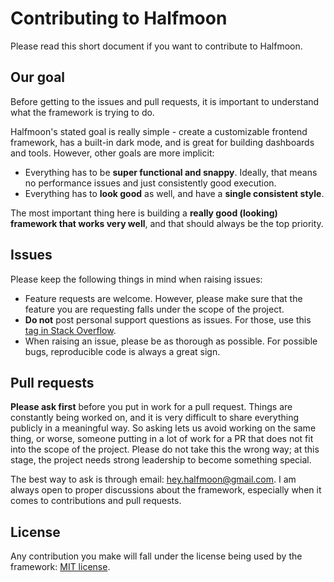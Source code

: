 # Contributing to Halfmoon

Please read this short document if you want to contribute to Halfmoon.

## Our goal

Before getting to the issues and pull requests, it is important to understand what the framework is trying to do.

Halfmoon's stated goal is really simple - create a customizable frontend framework, has a built-in dark mode, and is great for building dashboards and tools. However, other goals are more implicit:

- Everything has to be **super functional and snappy**. Ideally, that means no performance issues and just consistently good execution. 
- Everything has to **look good** as well, and have a **single consistent style**.

The most important thing here is building a **really good (looking) framework that works very well**, and that should always be the top priority.

## Issues

Please keep the following things in mind when raising issues:

- Feature requests are welcome. However, please make sure that the feature you are requesting falls under the scope of the project.
-  **Do not** post personal support questions as issues. For those, use this [tag in Stack Overflow](https://stackoverflow.com/questions/tagged/halfmoon).
- When raising an issue, please be as thorough as possible. For possible bugs, reproducible code is always a great sign.

## Pull requests

**Please ask first** before you put in work for a pull request. Things are constantly being worked on, and it is very difficult to share everything publicly in a meaningful way. So asking lets us avoid working on the same thing, or worse, someone putting in a lot of work for a PR that does not fit into the scope of the project. Please do not take this the wrong way; at this stage, the project needs strong leadership to become something special.

The best way to ask is through email: [hey.halfmoon@gmail.com](mailto:hey.halfmoon@gmail.com). I am always open to proper discussions about the framework, especially when it comes to contributions and pull requests. 

## License

Any contribution you make will fall under the license being used by the framework: [MIT license](https://www.gethalfmoon.com/license/).
